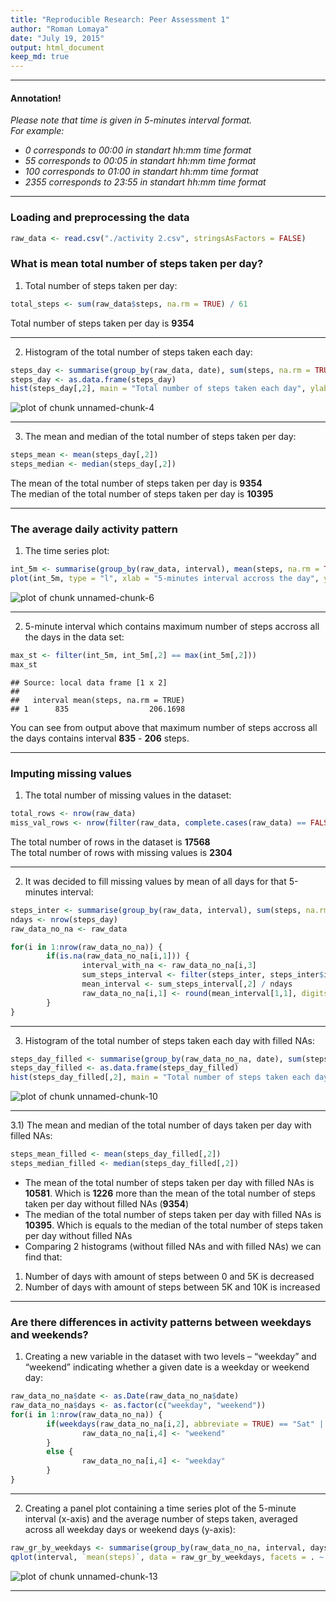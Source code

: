 ```yaml
---
title: "Reproducible Research: Peer Assessment 1"
author: "Roman Lomaya"
date: "July 19, 2015"
output: html_document
keep_md: true
---
```



***  

#### Annotation!
*Please note that time is given in 5-minutes interval format.*  
*For example:*

- *0 corresponds to 00:00 in standart hh:mm time format*
- *55 corresponds to 00:05 in standart hh:mm time format*
- *100 corresponds to 01:00 in standart hh:mm time format*
- *2355 corresponds to 23:55 in standart hh:mm time format*

***  

### Loading and preprocessing the data


```r
raw_data <- read.csv("./activity 2.csv", stringsAsFactors = FALSE)
```

### What is mean total number of steps taken per day?
1) Total number of steps taken per day:

```r
total_steps <- sum(raw_data$steps, na.rm = TRUE) / 61
```
Total number of steps taken per day is **9354**  

***  

2) Histogram of the total number of steps taken each day:

```r
steps_day <- summarise(group_by(raw_data, date), sum(steps, na.rm = TRUE))
steps_day <- as.data.frame(steps_day)
hist(steps_day[,2], main = "Total number of steps taken each day", ylab = "Frequency (days)", xlab = "Number of steps per day")
```

![plot of chunk unnamed-chunk-4](figure/unnamed-chunk-4-1.png) 

***  

3) The mean and median of the total number of steps taken per day:

```r
steps_mean <- mean(steps_day[,2])
steps_median <- median(steps_day[,2])
```
The mean of the total number of steps taken per day is **9354**  
The median of the total number of steps taken per day is **10395**  

***  

### The average daily activity pattern  
1) The time series plot:

```r
int_5m <- summarise(group_by(raw_data, interval), mean(steps, na.rm = TRUE))
plot(int_5m, type = "l", xlab = "5-minutes interval accross the day", ylab = "Average number of steps taken", main = "The average daily activity patern (averaged across all days)")
```

![plot of chunk unnamed-chunk-6](figure/unnamed-chunk-6-1.png) 

*** 

2) 5-minute interval which contains maximum number of steps accross all the days in the data set:

```r
max_st <- filter(int_5m, int_5m[,2] == max(int_5m[,2]))
max_st
```

```
## Source: local data frame [1 x 2]
## 
##   interval mean(steps, na.rm = TRUE)
## 1      835                  206.1698
```
You can see from output above that maximum number of steps accross all the days contains interval **835**  - **206** steps.  

***  

### Imputing missing values  
1) The total number of missing values in the dataset:

```r
total_rows <- nrow(raw_data)
miss_val_rows <- nrow(filter(raw_data, complete.cases(raw_data) == FALSE))
```
The total number of rows in the dataset is **17568**  
The total number of rows with missing values is **2304**

***  

2) It was decided to fill missing values by mean of all days for that 5-minutes interval:

```r
steps_inter <- summarise(group_by(raw_data, interval), sum(steps, na.rm = TRUE))
ndays <- nrow(steps_day)
raw_data_no_na <- raw_data

for(i in 1:nrow(raw_data_no_na)) {
        if(is.na(raw_data_no_na[i,1])) {
                interval_with_na <- raw_data_no_na[i,3]
                sum_steps_interval <- filter(steps_inter, steps_inter$interval == interval_with_na)
                mean_interval <- sum_steps_interval[,2] / ndays
                raw_data_no_na[i,1] <- round(mean_interval[1,1], digits = 0)
        }
}
```

***  

3) Histogram of the total number of steps taken each day with filled NAs:

```r
steps_day_filled <- summarise(group_by(raw_data_no_na, date), sum(steps, na.rm = TRUE))
steps_day_filled <- as.data.frame(steps_day_filled)
hist(steps_day_filled[,2], main = "Total number of steps taken each day", ylab = "Frequency (days)", xlab = "Number of steps per day")
```

![plot of chunk unnamed-chunk-10](figure/unnamed-chunk-10-1.png) 

***  

3.1) The mean and median of the total number of days taken per day with filled NAs:

```r
steps_mean_filled <- mean(steps_day_filled[,2])
steps_median_filled <- median(steps_day_filled[,2])
```

- The mean of the total number of steps taken per day with filled NAs is **10581**.  Which is **1226** more than the mean of the total number of steps taken per day without filled NAs (**9354**)
- The median of the total number of steps taken per day with filled NAs is **10395**. Which is equals to the median of the total number of steps taken per day without filled NAs
- Comparing 2 histograms (without filled NAs and with filled NAs) we can find that:

1. Number of days with amount of steps between 0 and 5K is decreased
2. Number of days with amount of steps between 5K and 10K is increased

***  

### Are there differences in activity patterns between weekdays and weekends?  
1) Creating a new variable in the dataset with two levels – “weekday” and “weekend” indicating whether a given date is a weekday or weekend day:

```r
raw_data_no_na$date <- as.Date(raw_data_no_na$date)
raw_data_no_na$days <- as.factor(c("weekday", "weekend"))
for(i in 1:nrow(raw_data_no_na)) {
        if(weekdays(raw_data_no_na[i,2], abbreviate = TRUE) == "Sat" || weekdays(raw_data_no_na[i,2], abbreviate = TRUE) == "Sun") {
                raw_data_no_na[i,4] <- "weekend"
        }
        else {
                raw_data_no_na[i,4] <- "weekday"
        }
}
```

***  

2) Creating a panel plot containing a time series plot of the 5-minute interval (x-axis) and the average number of steps taken, averaged across all weekday days or weekend days (y-axis):

```r
raw_gr_by_weekdays <- summarise(group_by(raw_data_no_na, interval, days), mean(steps))
qplot(interval, `mean(steps)`, data = raw_gr_by_weekdays, facets = . ~ days, geom = "path", main = "Differences in activity patterns between weekdays and weekends", ylab = "Number of steps", xlab = "Interval")
```

![plot of chunk unnamed-chunk-13](figure/unnamed-chunk-13-1.png) 

***
